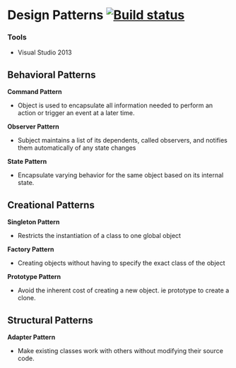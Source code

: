 Design Patterns [![Build status](https://ci.appveyor.com/api/projects/status/18x5chb0b2f6ejei?svg=true)](https://ci.appveyor.com/project/Mandar-Shinde/patterns)
==================

### Tools
* Visual Studio 2013

## Behavioral Patterns
**Command Pattern**
  * Object is used to encapsulate all information needed to perform an action or trigger an event at a later time.
 
**Observer Pattern**
  * Subject maintains a list of its dependents, called observers, and notifies them automatically of any state changes
  
**State Pattern**
  * Encapsulate varying behavior for the same object based on its internal state.

## Creational Patterns
**Singleton Pattern**
  * Restricts the instantiation of a class to one global object

**Factory Pattern**	
  * Creating objects without having to specify the exact class of the object

**Prototype Pattern**	
  * Avoid the inherent cost of creating a new object. ie prototype to create a clone.

## Structural Patterns
**Adapter Pattern**
  * Make existing classes work with others without modifying their source code.
